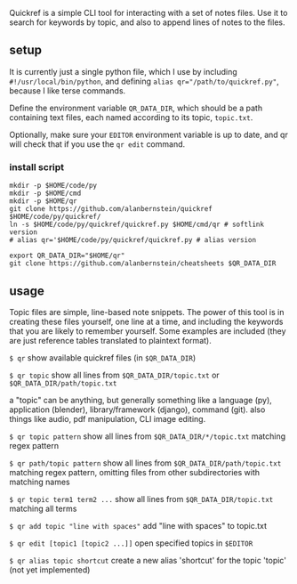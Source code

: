 Quickref is a simple CLI tool for interacting with a set of notes files. Use it to search for keywords by topic, and also to append lines of notes to the files.

## setup

It is currently just a single python file, which I use by including `#!/usr/local/bin/python`, and defining `alias qr="/path/to/quickref.py"`, because I like terse commands.

Define the environment variable `QR_DATA_DIR`, which should be a path containing text files, each named according to its topic, `topic.txt`.

Optionally, make sure your `EDITOR` environment variable is up to date, and qr will check that if you use the `qr edit` command.


### install script
```
mkdir -p $HOME/code/py
mkdir -p $HOME/cmd
mkdir -p $HOME/qr
git clone https://github.com/alanbernstein/quickref $HOME/code/py/quickref/
ln -s $HOME/code/py/quickref/quickref.py $HOME/cmd/qr # softlink version
# alias qr='$HOME/code/py/quickref/quickref.py # alias version

export QR_DATA_DIR="$HOME/qr"
git clone https://github.com/alanbernstein/cheatsheets $QR_DATA_DIR
```

## usage
Topic files are simple, line-based note snippets. The power of this tool is in creating these files yourself, one line at a time, and including the keywords that you are likely to remember yourself. Some examples are included (they are just reference tables translated to plaintext format).

`$ qr`
  show available quickref files (in `$QR_DATA_DIR`)
  
`$ qr topic`
  show all lines from `$QR_DATA_DIR/topic.txt` or `$QR_DATA_DIR/path/topic.txt`

a "topic" can be anything, but generally something like a language (py), application (blender), library/framework (django), command (git). also things like audio, pdf manipulation, CLI image editing.
  
`$ qr topic pattern`
  show all lines from `$QR_DATA_DIR/*/topic.txt` matching regex pattern

`$ qr path/topic pattern`
  show all lines from `$QR_DATA_DIR/path/topic.txt` matching regex pattern, omitting files from other subdirectories with matching names

`$ qr topic term1 term2 ...`
  show all lines from `$QR_DATA_DIR/topic.txt` matching all terms

`$ qr add topic "line with spaces"`
  add "line with spaces" to topic.txt

`$ qr edit [topic1 [topic2 ...]]`
  open specified topics in `$EDITOR`

`$ qr alias topic shortcut`
  create a new alias 'shortcut' for the topic 'topic' (not yet implemented)
